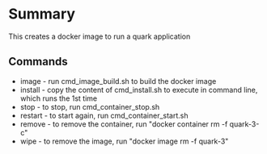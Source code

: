 # Summary
This creates a docker image to run a quark application

## Commands
* image - run cmd_image_build.sh to build the docker image
* install - copy the content of cmd_install.sh to execute in command line, which runs the 1st time
* stop - to stop, run cmd_container_stop.sh
* restart - to start again, run cmd_container_start.sh
* remove - to remove the container, run "docker container rm -f quark-3-c"
* wipe - to remove the image, run "docker image rm -f quark-3"
